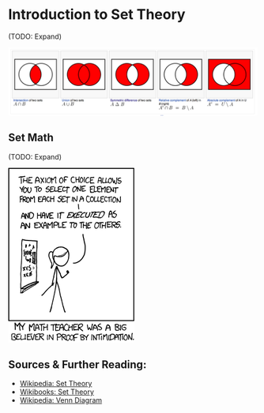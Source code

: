 # Introduction to Set Theory

(TODO: Expand)

![](wikipedia-venn-diagrams.png)

## Set Math

(TODO: Expand)

![](xkcd_set_theory.png)

## Sources & Further Reading:

* [Wikipedia: Set Theory](http://en.wikipedia.org/wiki/Set_theory)
* [Wikibooks: Set Theory](http://en.wikibooks.org/wiki/Set_Theory)
* [Wikipedia: Venn Diagram](http://en.wikipedia.org/wiki/Venn_diagram)
